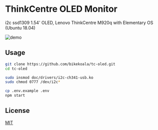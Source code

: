# ThinkCentre OLED Monitor

i2c ssd1309 1.54' OLED, Lenovo ThinkCentre M920q with Elementary OS (Ubuntu 18.04)

![demo](https://raw.githubusercontent.com/bikekoala/tc-oled/main/doc/images/demo.jpg)

## Usage

```bash
git clone https://github.com/bikekoala/tc-oled.git
cd tc-oled

sudo insmod doc/drivers/i2c-ch341-usb.ko
sudo chmod 0777 /dev/i2c*

cp .env.example .env
npm start
```

## License
[MIT](https://choosealicense.com/licenses/mit/)
